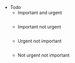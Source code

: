 - Todo
    - Important and urgent
      ```
      
      ```
    - Important not urgent
      ```
      
      ```
    - Urgent not important
      ```
      
      ```
    - Not urgent not important
      ```
      
      ```

